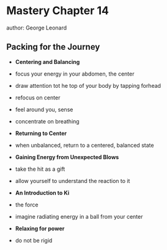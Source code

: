 # Mastery Chapter 14

author: George Leonard

## Packing for the Journey

 - **Centering and Balancing**
 - focus your energy in your abdomen, the center
 - draw attention tot he top of your body by tapping forhead
 - refocus on center
 - feel around you, sense
 - concentrate on breathing

 - **Returning to Center**
 - when unbalanced, return to a centered, balanced state

 - **Gaining Energy from Unexpected Blows**
 - take the hit as a gift
 - allow yourself to understand the reaction to it

 - **An Introduction to Ki**
 - the force
 - imagine radiating energy in a ball from your center

 - **Relaxing for power**
 - do not be rigid

